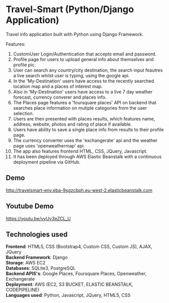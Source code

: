 # Travel-Smart (Python/Django Application)

Travel info application built with Python using Django Framework.

Features:

1.  CustomUser Login/Authentication that accepts email and password.
2.  Profile page for users to upload general info about themselves and profile pic.
3.  User can search any country/city destination, the search input feautres a live search whilst user is typing, using the google api.
4.  In the 'My-Destination' users have access to the recently searched location map and a places of interest map.
5.  Also in 'My-Destination' users have access to a live 7 day weather forecast, currency converer and places info.
6.  The Places page features a 'foursquare places' API on backend that searches place information on mutiple categories from the user selection.
7.  Users are then presented with places results, which features name, address, website, photos and rating of place if available.
8.  Users have ability to save a single place info from results to their profile page.
9.  The currency converter uses the 'exchangerate' api and the weather page uses 'openweathermap' api.
10. The app also features frontend HTML, CSS, JQuery, Javascript.
11. It has been deployed through AWS Elastic Beanstalk with a continuous deployment pipeline via GitHub.



## Demo

http://travelsmart-env.eba-9sgzcbph.eu-west-2.elasticbeanstalk.com

## Youtube Demo
https://youtu.be/vyUv3eZCL_U

  
## Technologies used

<b>Frontend</b>: HTML5, CSS (Bootstrap4, Custom CSS, Custom JS), AJAX, JQuery <br>
<b>Backend Framework</b>: Django <br>
<b>Storage</b>: AWS EC2 <br>
<b>Databases</b>: SQLite3, PostgreSQL <br>
<b>Backend APIS's</b>: Google Places, Foursquare Places, Openweather, Exchangerate <br>
<b>Deployment</b>: AWS (EC2, S3 BUCKET, ELASTIC BEANSTALK, CODEPIPELINE) <br>
<b>Languages used</b>: Python, Javascript, JQuery, HTML5, CSS <br>
